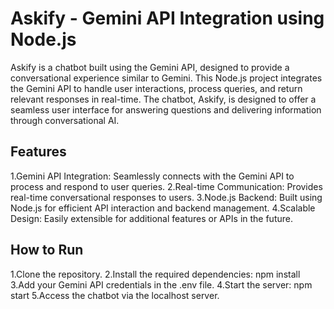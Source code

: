 # Askify - Gemini API Integration using Node.js
Askify is a chatbot built using the Gemini API, designed to provide a conversational experience similar to Gemini. This Node.js project integrates the Gemini API to handle user interactions, process queries, and return relevant responses in real-time. The chatbot, Askify, is designed to offer a seamless user interface for answering questions and delivering information through conversational AI.

## Features
1.Gemini API Integration: Seamlessly connects with the Gemini API to process and respond to user queries.
2.Real-time Communication: Provides real-time conversational responses to users.
3.Node.js Backend: Built using Node.js for efficient API interaction and backend management.
4.Scalable Design: Easily extensible for additional features or APIs in the future.
## How to Run
1.Clone the repository.
2.Install the required dependencies: npm install
3.Add your Gemini API credentials in the .env file.
4.Start the server: npm start
5.Access the chatbot via the localhost server.

